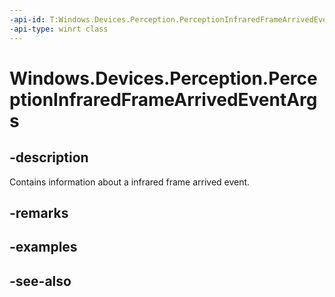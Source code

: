 ```yaml
---
-api-id: T:Windows.Devices.Perception.PerceptionInfraredFrameArrivedEventArgs
-api-type: winrt class
---
```


<!-- Class syntax.
public class PerceptionInfraredFrameArrivedEventArgs : Windows.Devices.Perception.IPerceptionInfraredFrameArrivedEventArgs
-->

# Windows.Devices.Perception.PerceptionInfraredFrameArrivedEventArgs

## -description
Contains information about a infrared frame arrived event.

## -remarks

## -examples

## -see-also
